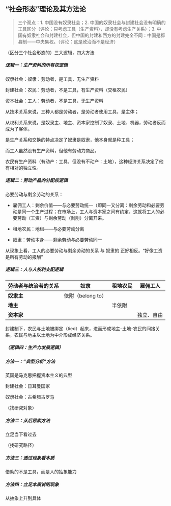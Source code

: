 ## “社会形态”理论及其方法论

> 三个观点：1. 中国没有奴隶社会；2. 中国的奴隶社会与封建社会没有明确的工具区分（评论：只考虑工具（生产资料），却没有考虑生产关系）；3. 中国有奴隶社会和封建社会，但中国的封建和西方的封建完全不同：中国是郡县制——中央集权。（评论：这是政治而不是经济）

（区分三个社会形态的）三大逻辑，四大方法

##### 逻辑一：生产资料的所有权逻辑

奴隶社会：奴隶：劳动者，是工具，无生产资料

封建社会：农民：劳动者，不是工具，有生产资料（交租农民）

资本社会：工人：劳动者，不是工具，无生产资料

从技术关系来说，三种人都是劳动者，是劳动者使用工具，是主体；

从权利关系来说，是奴隶主、地主、资本家控制了奴隶、土地、机器，劳动者反而成为了客体。

是生产关系和交换的特点决定了奴隶是奴隶，他本身就是种工具；

而工人虽然没有生产资料，但他有劳动力商品。

农民有生产资料（有动产：工具，但没有不动产：土地），这种经济关系决定了他有相对的独立性。

##### 逻辑二：劳动产品的分配权逻辑

必要劳动与剩余劳动的关系：

- 雇佣工人：剩余价值——与必要劳动统一（即同一又分离：剩余劳动和必要劳动是同一个生产过程；在市场上，工人与资本家之间有约定，这就将工人的必要劳动（工资）与剩余劳动（剥削）分离开来。

- 租地农民：地租——与必要劳动分离

- 奴隶：劳动本身——剩余劳动与必要劳动同一

从现象上看，工人的必要劳动与剩余劳动的关系  与  奴隶的   正好相反。“好像工资是所有劳动的报酬”

##### 逻辑三：人与人权利支配逻辑

| 劳动者与统治者的关系 | 奴隶              | 租地农民 | 雇佣工人   |
| -------------------- | ----------------- | -------- | ---------- |
| **奴隶主**           | 依附（belong to） |          |            |
| **地主**             |                   | 半依附   |            |
| **资本家**           |                   |          | 独立、自由 |

封建制下，农民与土地被绑定（tied）起来，进而形成地主-土地-农民的间接关系，农民与地主以土地为中介形成经济关系。

##### （逻辑四：生产力发展逻辑）

##### 方法一：“典型分析”方法

英国是马克思把握资本主义的典型

封建社会：日耳曼国家

奴隶社会：古希腊古罗马

（找研究对象）

##### 方法二：从后思索方法

立足当下看过去

（找研究路径）

##### 方法三：透过现象看本质

借助的不是工具，而是人的抽象能力

##### 方法四：立足本质说明现象

从抽象上升到具体